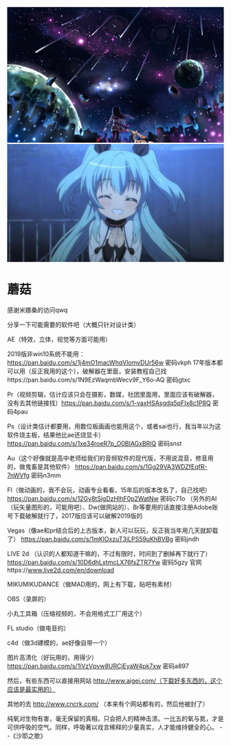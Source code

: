 <html lang="en">
<head>
    <meta charset="UTF-8">
    <title>蘑菇の个人网站</title>
</head>
<body>
<img src="0.jpg"/> 
<img src="1.jpg"/>    
<h1>蘑菇</h1>
<p>感谢米娜桑的访问qwq</p>
<p>分享一下可能需要的软件吧（大概只针对设计类）
    
AE（特效，立体，视觉等方面可能用）

2019版非win10系统不能用：https://pan.baidu.com/s/1j4mO1macWhqVlomvDUr56w
密码vkph
17年版本都可以用（反正我用的这个），破解器在里面，安装教程自己找https://pan.baidu.com/s/1N9EzWaqmbWecv9F_Y6o-AQ
密码gtxc


Pr（视频剪辑，估计应该只会在摄影，数媒，社团里面用，里面应该有破解器，没有去其他链接找）https://pan.baidu.com/s/1-vaxHSAsgdq5pFIx8c1P8Q
密码4pau





Ps（设计类估计都要用，用数位板画画也能用这个，或者sai也行，我当年以为这软件烧主板，结果他比ae还烧显卡）
https://pan.baidu.com/s/1xe34roeR7p_O0BIAGxBRlQ
密码snst



Au（这个好像就是高中老师给我们的音频软件的现代版，不用说混音，修音用的，做鬼畜是其他软件）
https://pan.baidu.com/s/1Gg29VA3WDZfEqfR-7nWVfg
密码n3mm






Fl（做动画的，我不会玩，动画专业看看，15年后的版本改名了，自己找吧）
https://pan.baidu.com/s/12Gy8tSjgDzHIhF0p2WatNw
密码c71o
（另外的AI（玩矢量图形的，可能用吧）、Dw(做网站的）、Br等要用的话直接注册Adobe账号下载破解就行了，2017版应该可以破解2019版的

Vegas（像ae和pr结合后的上古版本，新人可以玩玩，反正我当年用几天就卸载了）
https://pan.baidu.com/s/1mKlOxzuT3jLPS59uKhBVBg
密码jndh


LIVE  2d （认识的人都知道干嘛的，不过有限时，时间到了删掉再下就行了） 
https://pan.baidu.com/s/10D6dhLxtmcLX76fsZTR7Yw
密码5gzy
官网https://www.live2d.com/en/download

MIKUMIKUDANCE（做MAD用的，网上有下载，贴吧有素材）



OBS（录屏的）

小丸工具箱（压缩视频的，不会用格式工厂用这个）


FL 	studio（做电音的）

c4d（做3d建模的，ae好像自带一个）


图片高清化（好玩用的，用得少）
https://pan.baidu.com/s/1iVzVpvw8URCjEyaW4pk7xw
密码a897


然后，有些东西可以直接用网站
http://www.aigei.com/（下载好多东西的，这个应该是最实用的）


其他的去
http://www.cncrk.com/
（本来有个网站都有的，然后他被封了）</p>



</body>
<p>纯氧对生物有害，毫无保留的真相，只会把人的精神击溃。一比五的氧与氮，才是可供呼吸的空气。同样，呼吸著以戏言稀释的少量真实，人才能维持健全的心。
--《沙耶之歌》

</p>
</html>
